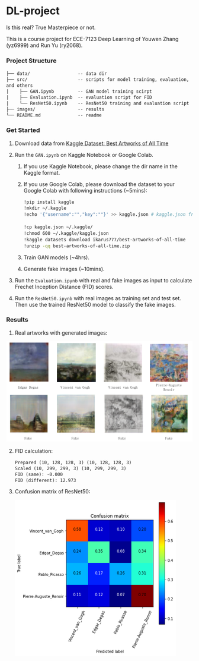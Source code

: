 # DL-project

Is this real? True Masterpiece or not.

This is a course project for ECE-7123 Deep Learning of Youwen Zhang (yz6999) and Run Yu (ry2068).



### Project Structure

```
├── data/                  -- data dir
├── src/                   -- scripts for model training, evaluation, and others
|    ├── GAN.ipynb         -- GAN model training scirpt
|    ├── Evaluation.ipynb  -- evaluation script for FID
|    └── ResNet50.ipynb    -- ResNet50 training and evaluation script
├── images/                -- results
└── README.md              -- readme
```



### Get Started

1. Download data from [Kaggle Dataset: Best Artworks of All Time](https://www.kaggle.com/ikarus777/best-artworks-of-all-time)

2. Run the `GAN.ipynb` on Kaggle Notebook or Google Colab.

   1. If you use Kaggle Notebook, please change the dir name in the Kaggle format.

   2. If you use Google Colab, please download the dataset to your Google Colab with following instructions (~5mins):

      ```bash
      !pip install kaggle
      !mkdir ~/.kaggle
      !echo '{"username":"","key":""}' >> kaggle.json # kaggle.json from kaggle account API
      
      !cp kaggle.json ~/.kaggle/
      !chmod 600 ~/.kaggle/kaggle.json
      !kaggle datasets download ikarus777/best-artworks-of-all-time
      !unzip -qq best-artworks-of-all-time.zip
      ```

   3. Train GAN models (~4hrs).

   4. Generate fake images (~10mins). 

3. Run the `Evaluation.ipynb` with real and fake images as input to calculate Frechet Inception Distance (FID) scores. 

4. Run the `ResNet50.ipynb` with real images as training set and test set. Then use the trained ResNet50 model to classify the fake images.



### Results

1. Real artworks with generated images:

![Real artworks and fake “artworks”](./images/real_and_fake_images.png)

2. FID calculation:

   ```
   Prepared (10, 128, 128, 3) (10, 128, 128, 3)
   Scaled (10, 299, 299, 3) (10, 299, 299, 3)
   FID (same): -0.000
   FID (different): 12.973
   ```

3. Confusion matrix of ResNet50:

   ![confusion matrix](./images/confusion_matrix.png)